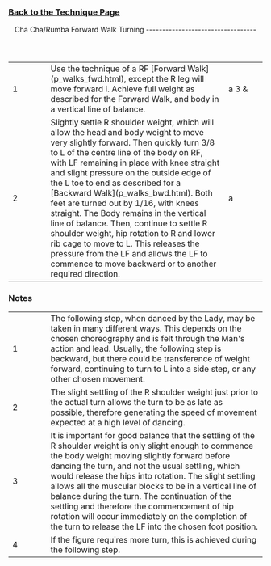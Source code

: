 ### [ Back to the Technique Page](../technique.html)

 <header>Cha Cha/Rumba Forward Walk Turning
----------------------------------

 </header> <table> <tbody><tr> <td style="width:15%">1</td> <td style="width:70%"> Use the technique of a RF [Forward Walk](p_walks_fwd.html), except the R leg will move forward i. Achieve full weight as described for the Forward Walk, and body in a vertical line of balance. </td> <td class="auto-style1">a 3 &amp;</td> </tr> <tr> <td>2</td> <td> Slightly settle R shoulder weight, which will allow the head and body weight to move very slightly forward. Then quickly turn 3/8 to L of the centre line of the body on RF, with LF remaining in place with knee straight and slight pressure on the outside edge of the L toe to end as described for a [Backward Walk](p_walks_bwd.html). Both feet are turned out by 1/16, with knees straight. The Body remains in the vertical line of balance. Then, continue to settle R shoulder weight, hip rotation to R and lower rib cage to move to L. This releases the pressure from the LF and allows the LF to commence to move backward or to another required direction. </td> <td class="auto-style1">a</td> </tr> </tbody></table>

### Notes

 <table> <tbody><tr> <td style="width:15%">1</td> <td>The following step, when danced by the Lady, may be taken in many different ways. This depends on the chosen choreography and is felt through the Man's action and lead. Usually, the following step is backward, but there could be transference of weight forward, continuing to turn to L into a side step, or any other chosen movement.</td> </tr> <tr> <td>2</td> <td>The slight settling of the R shoulder weight just prior to the actual turn allows the turn to be as late as possible, therefore generating the speed of movement expected at a high level of dancing.</td> </tr> <tr> <td>3</td> <td>It is important for good balance that the settling of the R shoulder weight is only slight enough to commence the body weight moving slightly forward before dancing the turn, and not the usual settling, which would release the hips into rotation. The slight settling allows all the muscular blocks to be in a vertical line of balance during the turn. The continuation of the settling and therefore the commencement of hip rotation will occur immediately on the completion of the turn to release the LF into the chosen foot position.</td> </tr> <tr> <td>4</td> <td>If the figure requires more turn, this is achieved during the following step.</td> </tr> </tbody></table>